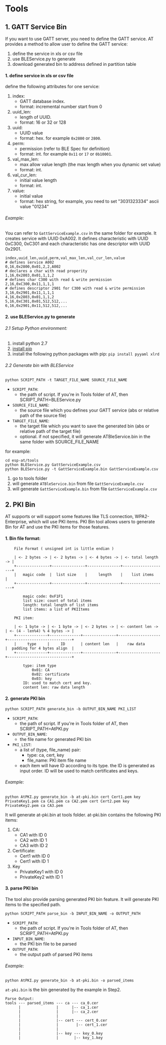 # Tools

## 1. GATT Service Bin

If you want to use GATT server, you need to define the GATT service.
AT provides a method to allow user to define the GATT service:

1. define the service in xls or csv file
2. use BLEService.py to generate
3. download generated bin to address defined in partition table


#### 1. define service in xls or csv file

define the following attributes for one service:
1. index:
    * GATT database index.
    * format: incremental number start from 0
2. uuid_len:
    * length of UUID.
    * format: 16 or 32 or 128
3. uuid:
    * UUID value
    * format: hex. for example `0x2800` or `2800`.
4. perm:
    * permission (refer to BLE Spec for definition)
    * format: int. for example `0x11` or `17` or `0b10001`.
5. val\_max\_len:
    * max allow value length (the max length when you dynamic set value)
    * format: int.
6. val\_cur\_len:
    * initial value length
    * format: int.
7. value:
    * initial value
    * format: hex string, for example, you need to set "3031323334" ascii value "01234"

###### Example:

You can refer to `GattServiceExample.csv` in the same folder for example.
It creates service with UUID 0xA002. It defines characteristic with UUID 0xC300, 0xC301 and each characteristic has one descriptor with UUID 0x2901.

```csv
index,uuid_len,uuid,perm,val_max_len,val_cur_len,value
# defines service A002
0,16,0x2800,0x01,2,2,A002
# declares a char with read properity
1,16,0x2803,0x01,1,1,2
# defines char C300 with read & write permission
2,16,0xC300,0x11,1,1,1
# defines descriptor 2901 for C300 with read & write permission
3,16,0x2901,0x11,1,1,1
4,16,0x2803,0x01,1,1,2
5,16,0xC301,0x01,512,512,...
6,16,0x2901,0x11,512,512,...
```

#### 2. use BLEService.py to generate

###### 2.1 Setup Python environment:
1. install python 2.7
2. [install pip](https://pip.pypa.io/en/latest/installing/)
3. install the following python packages with pip:
`pip install pyyaml xlrd`

###### 2.2 Generate bin with BLEService

```commandline
python SCRIPT_PATH -t TARGET_FILE_NAME SOURCE_FILE_NAME
```

* `SCRIPT_PATH`:
    * the path of script. If you're in Tools folder of AT, then SCRIPT_PATH=BLEService.py
* `SOURCE_FILE_NAME`:
    * the source file which you defines your GATT service (abs or relative path of the source file)
* `TARGET_FILE_NAME`:
    * the target file which you want to save the generated bin (abs or relative path of the target file)
    * optional. if not specified, it will generate ATBleService.bin in the same folder with SOURCE\_FILE_NAME

for example:
```commandline
cd esp-at/tools
python BLEService.py GattServiceExample.csv
python BLEService.py -t GattServiceExample.bin GattServiceExample.csv
```

1. go to tools folder
2. will generate `ATBleService.bin` from file `GattServiceExample.csv`
3. will generate `GattServiceExample.bin` from file `GattServiceExample.csv`


## 2. PKI Bin

AT supports or will support some features like TLS connection, WPA2-Enterprise, which will use PKI items.
PKI Bin tool allows users to generate Bin for AT and use the PKI items for those features.

#### 1. Bin file format:
```
    File Format ( unsigned int is little endian )

    | <- 2 bytes -> | <- 2 bytes -> | <- 4 bytes -> | <- total length -> |
    +---------------+---------------+---------------+--------------------+
    |   magic code  |  list size    |     length    |    list items      |
    +---------------+---------------+---------------+--------------------+

        magic code: 0xF1F1
        list size: count of total items
        length: total length of list items
        list items: a list of PKIItems
    
    PKI item:

    | <- 1 byte -> | <- 1 byte -> | <- 2 bytes -> | <- content len -> | <- (4 - len%4) % 4 bytes -> |
    +--------------+--------------+---------------+-------------------+-----------------------------+
    |     type     |     ID       | content len   |    raw data       |  padding for 4 bytes align  |
    +--------------+--------------+---------------+-------------------+-----------------------------+

        type: item type
            0x01: CA
            0x02: certificate
            0x03: key
        ID: used to match cert and key.
        content len: raw data length
```

#### 2. generate PKI bin

```commandline
python SCRIPT_PATH generate_bin -b OUTPUT_BIN_NAME PKI_LIST
```

* `SCRIPT_PATH`:
    * the path of script. If you're in Tools folder of AT, then SCRIPT_PATH=AtPKI.py
* `OUTPUT_BIN_NAME`:
    * the file name for generated PKI bin
* `PKI_LIST`:
    * a list of (type, file_name) pair:
        * type: ca, cert, key
        * file_name: PKI item file name
    * each item will have ID according to its type. the ID is generated as input order. ID will be used to match certificates and keys.

###### Example:

```commandline
python AtPKI.py generate_bin -b at-pki.bin cert Cert1.pem key PrivateKey1.pem ca CA1.pem ca CA2.pem cert Cert2.pem key PrivateKey2.pem ca CA3.pem
```

It will generate at-pki.bin at tools folder. at-pki.bin contains the following PKI items:

1. CA:
    * CA1 with ID 0
    * CA2 with ID 1
    * CA3 with ID 2
2. Certificate:
    * Cert1 with ID 0
    * Cert1 with ID 1
3. Key
    * PrivateKey1 with ID 0
    * PrivateKey2 with ID 1

#### 3. parse PKI bin

The tool also provide parsing generated PKI bin feature. It will generate PKI items to the specified path.

```commandline
python SCRIPT_PATH parse_bin -b INPUT_BIN_NAME -o OUTPUT_PATH
```

* `SCRIPT_PATH`:
    * the path of script. If you're in Tools folder of AT, then SCRIPT_PATH=AtPKI.py
* `INPUT_BIN_NAME`:
    * the PKI bin file to be parsed
* `OUTPUT_PATH`:
    * the output path of parsed PKI items

###### Example:

```commandline
python AtPKI.py generate_bin -b at-pki.bin -o parsed_items
```

`at-pki.bin` is the bin generated by the example in Step2.

```
Parse Output:
tools --- parsed_items --- ca --- ca_0.cer
      |                |      |-- ca_1.cer
      |                |      |-- ca_2.cer
      |                |
      |                |-- cert --- cert_0.cer
      |                |        |-- cert_1.cer
      |                |
      |                |-- key --- key_0.key
      |                |       |-- key_1.key
```

